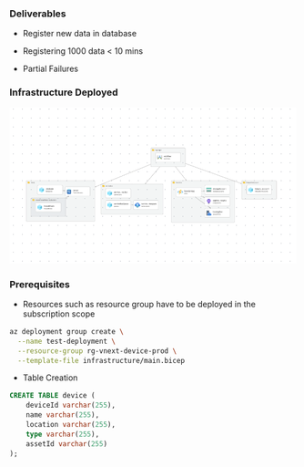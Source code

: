 


### Deliverables
- Register new data in database


- Registering 1000 data < 10 mins

- Partial Failures





### Infrastructure Deployed
<img alt="Bicep Visualisation" src="screenshots/bicep.png"/>

### Prerequisites
- Resources such as resource group have to be deployed in the subscription scope

```bash
az deployment group create \
  --name test-deployment \
  --resource-group rg-vnext-device-prod \
  --template-file infrastructure/main.bicep 
```

- Table Creation
```sql
CREATE TABLE device (
    deviceId varchar(255),
    name varchar(255),
    location varchar(255),
    type varchar(255),
    assetId varchar(255)
);
```